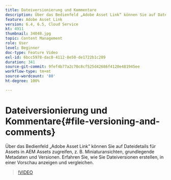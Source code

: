 ```yaml
---
title: Dateiversionierung und Kommentare
description: Über das Bedienfeld „Adobe Asset Link“ können Sie auf Dateidetails für Assets in AEM Assets zugreifen, z. B. Miniaturansichten, grundlegende Metadaten und Versionen. Erfahren Sie, wie Sie Dateiversionen erstellen, in einer Vorschau anzeigen und vergleichen.
feature: Adobe Asset Link
version: 6.4, 6.5, Cloud Service
kt: 4911
thumbnail: 34048.jpg
topic: Content Management
role: User
level: Beginner
doc-type: Feature Video
exl-id: 6bcc5978-dac8-4112-8e50-de1722b1c289
duration: 341
source-git-commit: 9fef4b77a2c70c8cf525d42686f4120e481945ee
workflow-type: tm+mt
source-wordcount: '80'
ht-degree: 100%

---
```


# Dateiversionierung und Kommentare{#file-versioning-and-comments}

Über das Bedienfeld „Adobe Asset Link“ können Sie auf Dateidetails für Assets in AEM Assets zugreifen, z. B. Miniaturansichten, grundlegende Metadaten und Versionen. Erfahren Sie, wie Sie Dateiversionen erstellen, in einer Vorschau anzeigen und vergleichen.

>[!VIDEO](https://video.tv.adobe.com/v/34048?quality=12&learn=on)
